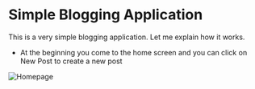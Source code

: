 # Simple Blogging Application

This is a very simple blogging application. Let me explain how it works. 

* At the beginning you come to the home screen and you can click on New Post to create a new post

![Homepage](/public/images/.png)